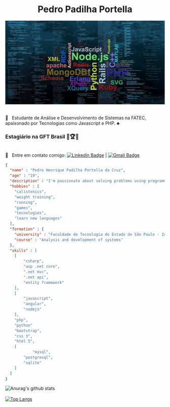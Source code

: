 <h1 style="text-align: center;">Pedro Padilha Portella</h1> 
<img width="auto" src="https://github.com/PedroPadilhaPortella/PedroPadilhaPortella/blob/master/index.jpg">

 <br/> :purple_heart: &nbsp; Estudante de Análise e Desenvolvimento de Sistemas na FATEC, apaixonado por Tecnologias como Javascript e PHP. :clubs:
  ### Estagiário na GFT Brasil :gem::trophy::gem:
  
<br/> :email: &nbsp; Entre em contato comigo: [![Linkedin Badge](https://img.shields.io/badge/-PedroPortella-blue?style=flat-square&logo=Linkedin&logoColor=white&link=https://www.linkedin.com/in/pedro-padilha-portella-02a67318a/)](https://www.linkedin.com/in/pedro-padilha-portella-02a67318a/) 
| 
[![Gmail Badge](https://img.shields.io/badge/-pedro.kadjin.sg@gmail.com-c14438?style=flat-square&logo=Gmail&logoColor=white&link=mailto:pedro.kadjin.sg@gmail.com)](mailto:pedro.kadjin.sg@gmail.com)

```json
{
  "name" : "Pedro Henrique Padilha Portella da Cruz",
  "age" : "19",
  "description" : "I'm passionate about solving problems using programming",
  "hobbies" : [
  	"calistenics",
	"weight training",
	"running",
	"games",
	"tecnologies",
	"learn new languages"
  ],
  "formation" : {
   	"university" : "Faculdade de Tecnologia do Estado de São Paulo - Zona Sul",
  	"course" : "Analysis and development of systems"
  },
  "skills" : [
  	[
		"csharp",
	   	"asp .net core",
	   	".net mvc",
		".net api",
		"entity framework"
	],
  	[
		"javascript",
		"angular",
		"nodejs"
	],
	"php",
	"python"
	"bootstrap",
	"css 3",
	"html 5",
	[
	        "mysql",
		"postgresql",
		"sqlite"
	]
  ]
}

```


![Anurag's github stats](https://github-readme-stats.vercel.app/api?username=pedropadilhaportella&show_icons=true&theme=tokyonight)<br /><br />
[![Top Langs](https://github-readme-stats.vercel.app/api/top-langs/?username=pedropadilhaportella&layout=compact&show_icons=true&theme=tokyonight)](https://github.com/eeikee/github-readme-stats)


